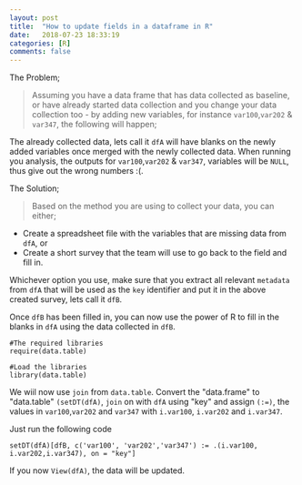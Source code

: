 ```yaml
---
layout: post
title:  "How to update fields in a dataframe in R"
date:   2018-07-23 18:33:19
categories: [R]
comments: false
---
```

The Problem;

> Assuming you have a data frame that has data collected as baseline, or have already started data collection and you change your data collection too - by adding new variables, for instance `var100`,`var202` & `var347`, the following will happen;

The already collected data, lets call it `dfA` will have blanks on the newly added variables once merged with the newly collected data. When running you analysis, the outputs for `var100`,`var202` & `var347`, variables will be `NULL`, thus give out the wrong numbers :(.

The Solution;

> Based on the method you are using to collect your data, you can either;
- Create a spreadsheet file with the variables that are missing data from `dfA`, or
- Create a short survey that the team will use to go back to the field and fill in.

Whichever option you use, make sure that you extract all relevant `metadata` from `dfA` that will be used as the `key` identifier and put it in the above created survey, lets call it `dfB`.

Once `dfB` has been filled in, you can now use the power of R to fill in the blanks in `dfA` using the data collected in `dfB`.

~~~
#The required libraries
require(data.table)

#Load the libraries
library(data.table)  
~~~

We wiil now use `join` from `data.table`. Convert the "data.frame" to "data.table" `(setDT(dfA)`, `join` on with `dfA` using "key" and assign 
`(:=)`, the values in `var100`,`var202` and `var347` with `i.var100`, `i.var202` and `i.var347`.

Just run the following code

~~~
setDT(dfA)[dfB, c('var100', 'var202','var347') := .(i.var100, i.var202,i.var347), on = "key"]
~~~

If you now `View(dfA)`, the data will be updated.


